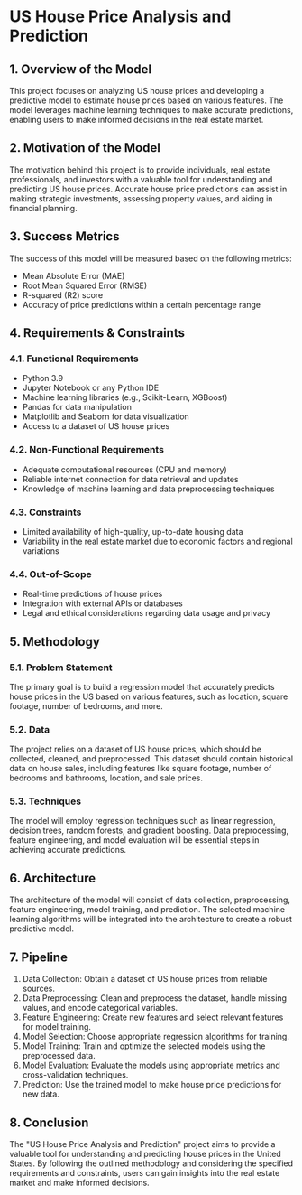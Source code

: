 # US House Price Analysis and Prediction

## 1. Overview of the Model
This project focuses on analyzing US house prices and developing a predictive model to estimate house prices based on various features. The model leverages machine learning techniques to make accurate predictions, enabling users to make informed decisions in the real estate market.

## 2. Motivation of the Model
The motivation behind this project is to provide individuals, real estate professionals, and investors with a valuable tool for understanding and predicting US house prices. Accurate house price predictions can assist in making strategic investments, assessing property values, and aiding in financial planning.

## 3. Success Metrics
The success of this model will be measured based on the following metrics:
- Mean Absolute Error (MAE)
- Root Mean Squared Error (RMSE)
- R-squared (R2) score
- Accuracy of price predictions within a certain percentage range

## 4. Requirements & Constraints
### 4.1. Functional Requirements
- Python 3.9
- Jupyter Notebook or any Python IDE
- Machine learning libraries (e.g., Scikit-Learn, XGBoost)
- Pandas for data manipulation
- Matplotlib and Seaborn for data visualization
- Access to a dataset of US house prices

### 4.2. Non-Functional Requirements
- Adequate computational resources (CPU and memory)
- Reliable internet connection for data retrieval and updates
- Knowledge of machine learning and data preprocessing techniques

### 4.3. Constraints
- Limited availability of high-quality, up-to-date housing data
- Variability in the real estate market due to economic factors and regional variations

### 4.4. Out-of-Scope
- Real-time predictions of house prices
- Integration with external APIs or databases
- Legal and ethical considerations regarding data usage and privacy

## 5. Methodology
### 5.1. Problem Statement
The primary goal is to build a regression model that accurately predicts house prices in the US based on various features, such as location, square footage, number of bedrooms, and more.

### 5.2. Data
The project relies on a dataset of US house prices, which should be collected, cleaned, and preprocessed. This dataset should contain historical data on house sales, including features like square footage, number of bedrooms and bathrooms, location, and sale prices.

### 5.3. Techniques
The model will employ regression techniques such as linear regression, decision trees, random forests, and gradient boosting. Data preprocessing, feature engineering, and model evaluation will be essential steps in achieving accurate predictions.

## 6. Architecture
The architecture of the model will consist of data collection, preprocessing, feature engineering, model training, and prediction. The selected machine learning algorithms will be integrated into the architecture to create a robust predictive model.

## 7. Pipeline
1. Data Collection: Obtain a dataset of US house prices from reliable sources.
2. Data Preprocessing: Clean and preprocess the dataset, handle missing values, and encode categorical variables.
3. Feature Engineering: Create new features and select relevant features for model training.
4. Model Selection: Choose appropriate regression algorithms for training.
5. Model Training: Train and optimize the selected models using the preprocessed data.
6. Model Evaluation: Evaluate the models using appropriate metrics and cross-validation techniques.
7. Prediction: Use the trained model to make house price predictions for new data.

## 8. Conclusion
The "US House Price Analysis and Prediction" project aims to provide a valuable tool for understanding and predicting house prices in the United States. By following the outlined methodology and considering the specified requirements and constraints, users can gain insights into the real estate market and make informed decisions.